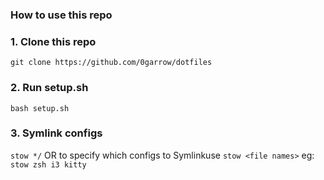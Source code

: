### How to use this repo

### 1. Clone this repo
```git clone https://github.com/0garrow/dotfiles```

### 2. Run setup.sh 
```bash setup.sh```

### 3. Symlink configs
```stow */```
OR to specify which configs to Symlinkuse `stow <file names>` eg:
```stow zsh i3 kitty```
